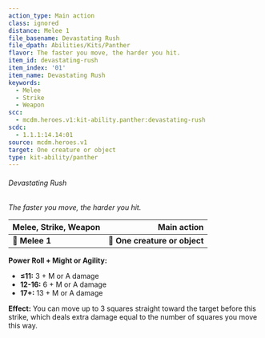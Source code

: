 ```yaml
---
action_type: Main action
class: ignored
distance: Melee 1
file_basename: Devastating Rush
file_dpath: Abilities/Kits/Panther
flavor: The faster you move, the harder you hit.
item_id: devastating-rush
item_index: '01'
item_name: Devastating Rush
keywords:
  - Melee
  - Strike
  - Weapon
scc:
  - mcdm.heroes.v1:kit-ability.panther:devastating-rush
scdc:
  - 1.1.1:14.14:01
source: mcdm.heroes.v1
target: One creature or object
type: kit-ability/panther
---
```


###### Devastating Rush

*The faster you move, the harder you hit.*

| **Melee, Strike, Weapon** |               **Main action** |
| ------------------------- | ----------------------------: |
| **📏 Melee 1**            | **🎯 One creature or object** |

**Power Roll + Might or Agility:**

- **≤11:** 3 + M or A damage
- **12-16:** 6 + M or A damage
- **17+:** 13 + M or A damage

**Effect:** You can move up to 3 squares straight toward the target before this strike, which deals extra damage equal to the number of squares you move this way.
